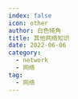 ```yaml
---
index: false
icon: other
author: 白色犄角
title: 其他网络知识
date: 2022-06-06
category:
  - network
  - 网络
tag:
  - 网络
---
```





